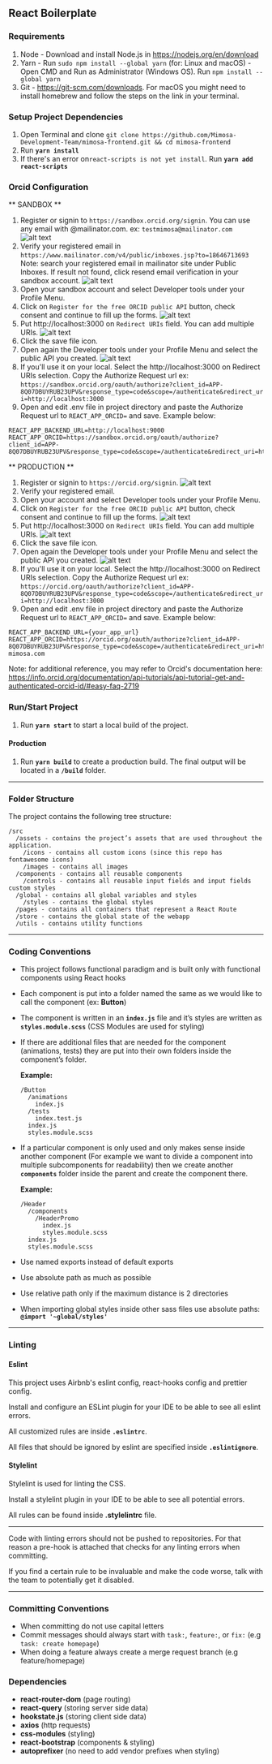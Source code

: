## React Boilerplate

### Requirements

1. Node   - Download and install Node.js in https://nodejs.org/en/download
2. Yarn   - Run `sudo npm install --global yarn` (for: Linux and macOS)
          - Open CMD and Run as Administrator (Windows OS). Run `npm install --global yarn`
3. Git    - https://git-scm.com/downloads. For macOS you might need to install homebrew and follow the steps on the link in your terminal.

### Setup Project Dependencies

1. Open Terminal and clone `git clone https://github.com/Mimosa-Development-Team/mimosa-frontend.git && cd mimosa-frontend`
2. Run **`yarn install`**
3. If there's an error on`react-scripts is not yet install`. Run **`yarn add react-scripts`**

### Orcid Configuration

** SANDBOX **

1. Register or signin to `https://sandbox.orcid.org/signin`. You can use any email with @mailinator.com. ex: `testmimosa@mailinator.com`
![alt text](./files/orcid-sandbox-registration.png)
2. Verify your registered email in `https://www.mailinator.com/v4/public/inboxes.jsp?to=18646713693`
    Note: search your registered email in mailinator site under Public Inboxes. If result not found, click resend email verification in your sandbox account.
![alt text](./files/mailinator-verify.png)
3. Open your sandbox account and select Developer tools under your Profile Menu.
4. Click on `Register for the free ORCID public API` button, check consent and continue to fill up the forms.
![alt text](./files/register-pa.png)
5. Put http://localhost:3000 on `Redirect URIs` field. You can add multiple URIs.
![alt text](./files/forms.png)
6. Click the save file icon.
7. Open again the Developer tools under your Profile Menu and select the public API you created.
![alt text](./files/developer-tools.png)
8. If you'll use it on your local. Select the http://localhost:3000 on Redirect URIs selection. Copy the Authorize Request url ex: `https://sandbox.orcid.org/oauth/authorize?client_id=APP-8Q07DBUYRUB23UPV&response_type=code&scope=/authenticate&redirect_uri=http://localhost:3000`
9. Open and edit .env file in project directory and paste the Authorize Request url to `REACT_APP_ORCID=` and save. Example below:
```
REACT_APP_BACKEND_URL=http://localhost:9000
REACT_APP_ORCID=https://sandbox.orcid.org/oauth/authorize?client_id=APP-8Q07DBUYRUB23UPV&response_type=code&scope=/authenticate&redirect_uri=http://localhost:3000
```


** PRODUCTION **

1. Register or signin to `https://orcid.org/signin`. 
![alt text](./files/orcid-sandbox-registration.png)
2. Verify your registered email.
3. Open your account and select Developer tools under your Profile Menu.
4. Click on `Register for the free ORCID public API` button, check consent and continue to fill up the forms.
![alt text](./files/register-pa.png)
5. Put http://localhost:3000 on `Redirect URIs` field. You can add multiple URIs.
![alt text](./files/forms.png)
6. Click the save file icon.
7. Open again the Developer tools under your Profile Menu and select the public API you created.
![alt text](./files/developer-tools.png)
8. If you'll use it on your local. Select the http://localhost:3000 on Redirect URIs selection. Copy the Authorize Request url ex: `https://orcid.org/oauth/authorize?client_id=APP-8Q07DBUYRUB23UPV&response_type=code&scope=/authenticate&redirect_uri=http://localhost:3000`
9. Open and edit .env file in project directory and paste the Authorize Request url to `REACT_APP_ORCID=` and save. Example below:
```
REACT_APP_BACKEND_URL={your_app_url}
REACT_APP_ORCID=https://orcid.org/oauth/authorize?client_id=APP-8Q07DBUYRUB23UPV&response_type=code&scope=/authenticate&redirect_uri=http://test-mimosa.com
```

Note: for additional reference, you may refer to Orcid's documentation here: https://info.orcid.org/documentation/api-tutorials/api-tutorial-get-and-authenticated-orcid-id/#easy-faq-2719

### Run/Start Project

1. Run **`yarn start`** to start a local build of the project.

#### Production

1. Run **`yarn build`** to create a production build. The final output will be located in a **`/build`** folder.

---

### Folder Structure

The project contains the following tree structure:

```
/src
  /assets - contains the project’s assets that are used throughout the application.
    /icons - contains all custom icons (since this repo has fontawesome icons)
    /images - contains all images
  /components - contains all reusable components
    /controls - contains all reusable input fields and input fields custom styles
  /global - contains all global variables and styles
    /styles - contains the global styles
  /pages - contains all containers that represent a React Route
  /store - contains the global state of the webapp
  /utils - contains utility functions
```

---

### Coding Conventions

- This project follows functional paradigm and is built only with functional components using React hooks

- Each component is put into a folder named the same as we would like to call the component (ex: **Button**)

- The component is written in an **`index.js`** file and it’s styles are written as **`styles.module.scss`** (CSS Modules are used for styling)

- If there are additional files that are needed for the component (animations, tests) they are put into their own folders inside the component’s folder.

  **Example:**

  ```
  /Button
    /animations
      index.js
    /tests
      index.test.js
    index.js
    styles.module.scss
  ```

- If a particular component is only used and only makes sense inside another component (For example we want to divide a component into multiple subcomponents for readability) then we create another **`components`** folder inside the parent and create the component there.

  **Example:**

  ```
  /Header
    /components
      /HeaderPromo
        index.js
        styles.module.scss
    index.js
    styles.module.scss
  ```

- Use named exports instead of default exports

- Use absolute path as much as possible

- Use relative path only if the maximum distance is 2 directories

- When importing global styles inside other sass files use absolute paths: **`@import '~global/styles'`**

---

### Linting

#### Eslint

This project uses Airbnb's eslint config, react-hooks config and prettier config.

Install and configure an ESLint plugin for your IDE to be able to see all eslint errors.

All customized rules are inside **`.eslintrc`**.

All files that should be ignored by eslint are specified inside **`.eslintignore`**.

#### Stylelint

Stylelint is used for linting the CSS.

Install a stylelint plugin in your IDE to be able to see all potential errors.

All rules can be found inside **.stylelintrc** file.

---

Code with linting errors should not be pushed to repositories. For that reason a pre-hook is attached that checks for any linting errors when committing.

If you find a certain rule to be invaluable and make the code worse, talk with the team to potentially get it disabled.

---

### Committing Conventions

- When committing do not use capital letters
- Commit messages should always start with `task:`, `feature:`, or `fix:` (e.g `task: create homepage`)
- When doing a feature always create a merge request branch (e.g feature/homepage)

### Dependencies

- **react-router-dom** (page routing)
- **react-query** (storing server side data)
- **hookstate.js** (storing client side data)
- **axios** (http requests)
- **css-modules** (styling)
- **react-bootstrap** (components & styling)
- **autoprefixer** (no need to add vendor prefixes when styling)
